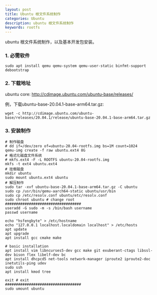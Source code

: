 ```yaml
---
layout: post
title: Ubuntu 根文件系统制作
categories: Ubuntu
description: ubuntu 根文件系统制作
keywords: rootfs
---
```


ubuntu 根文件系统制作，以及基本开发包安装。

### 1. 必需软件

```shell
sudo apt install qemu qemu-system qemu-user-static binfmt-support debootstrap
```

### 2. 下载地址

ubuntu core: <http://cdimage.ubuntu.com/ubuntu-base/releases/>

例，下载ubuntu-base-20.04.1-base-arm64.tar.gz:

```shell
wget -c http://cdimage.ubuntu.com/ubuntu-base/releases/20.04.1/release/ubuntu-base-20.04.1-base-arm64.tar.gz
```

### 3. 安装制作

```shell
# 制作磁盘
# dd if=/dev/zero of=ubuntu-20.04-rootfs.img bs=1M count=1024
qemu-img create -f raw ubuntu.ext4 8G
# 格式化磁盘文件系统
# mkfs.ext4 -F -L ROOTFS ubuntu-20.04-rootfs.img
mkfs -t ext4 ubuntu.ext4
# 挂载磁盘
mkdir ubuntu
sudo mount ubuntu.ext4 ubuntu
# 解压制作
sudo tar -xvf ubuntu-base-20.04.1-base-arm64.tar.gz -C ubuntu
sudo cp /usr/bin/qemu-aarch64-static ubuntu/usr/bin
sudo cp /etc/resolv.conf ubuntu/etc/resolv.conf
sudo chroot ubuntu # change root
###################################
useradd -G sudo -m -s /bin/bash username
passwd username

echo "hsfengbyte" > /etc/hostname
echo "127.0.0.1 localhost.localdomain localhost" > /etc/hosts
apt update
apt upgrade
apt install gcc cmake make

# basic installation
apt install vim libncurses5-dev gcc make git exuberant-ctags libssl-dev bison flex libelf-dev bc
apt install dhcpcd5 net-tools network-manager iproute2 iproute2-doc inetutils-ping udev
sudo ssh
apt install kmod tree

exit # exit
###################################
sudo umount ubuntu
```

